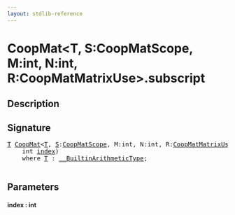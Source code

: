 ```yaml
---
layout: stdlib-reference
---
```


# CoopMat\<T, S:CoopMatScope, M:int, N:int, R:CoopMatMatrixUse\>\.subscript

## Description





## Signature 

<pre>
<a href="../index.html#typeparam-T" class="code_type">T</a> <a href="../index.html" class="code_type">CoopMat</a>&lt;<a href="../index.html#typeparam-T" class="code_type">T</a>, <a href="../index.html#decl-S" class="code_var">S</a>:<a href="../../coopmatscope-047/index.html" class="code_type">CoopMatScope</a>, M:<span class="code_keyword">int</span>, N:<span class="code_keyword">int</span>, R:<a href="../../coopmatmatrixuse-047d/index.html" class="code_type">CoopMatMatrixUse</a>&gt;.<a href=".html">subscript</a>(
    <span class="code_keyword">int</span> <a href=".html#decl-index" class="code_param">index</a>)
    <span class='code_keyword'>where</span> <a href="../index.html#typeparam-T" class="code_type">T</a> : <a href="../../../interfaces/0_builtinarithmetictype-029j/index.html" class="code_type">__BuiltinArithmeticType</a>;

</pre>

## Parameters

####  <a id="decl-index"></a>index  : int

